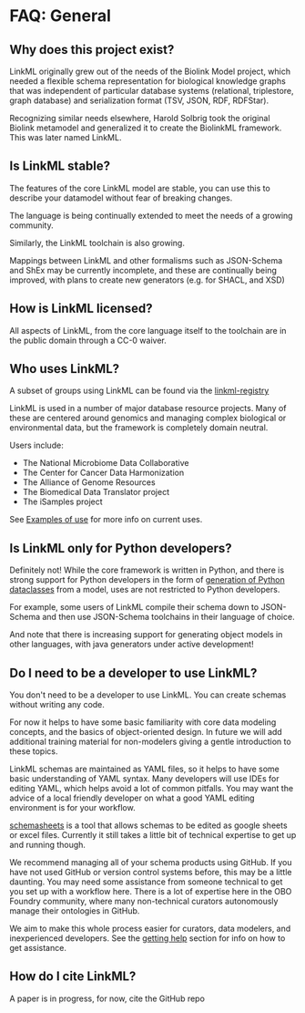 # FAQ: General

## Why does this project exist?

LinkML originally grew out of the needs of the Biolink Model project,
which needed a flexible schema representation for biological knowledge
graphs that was independent of particular database systems
(relational, triplestore, graph database) and serialization format
(TSV, JSON, RDF, RDFStar).

Recognizing similar needs elsewhere, Harold Solbrig took the original
Biolink metamodel and generalized it to create the BiolinkML framework. This was later named LinkML.

## Is LinkML stable?

The features of the core LinkML model are stable, you can use this to
describe your datamodel without fear of breaking changes.

The language is being continually extended to meet the needs of a
growing community.

Similarly, the LinkML toolchain is also growing.

Mappings between LinkML and other formalisms such as JSON-Schema and
ShEx may be currently incomplete, and these are continually being
improved, with plans to create new generators (e.g. for SHACL, and XSD)

## How is LinkML licensed?

All aspects of LinkML, from the core language itself to the toolchain
are in the public domain through a CC-0 waiver.

## Who uses LinkML?

A subset of groups using LinkML can be found via the 
[linkml-registry](https://linkml.io/linkml-registry/registry/)

LinkML is used in a number of major database resource projects. Many
of these are centered around genomics and managing complex biological
or environmental data, but the framework is completely domain neutral.

Users include:

* The National Microbiome Data Collaborative
* The Center for Cancer Data Harmonization
* The Alliance of Genome Resources
* The Biomedical Data Translator project
* The iSamples project

See [Examples of use](https://linkml.io/linkml/examples.html) for more
info on current uses.

## Is LinkML only for Python developers?

Definitely not! While the core framework is written in Python, and
there is strong support for Python developers in the form of
[generation of Python dataclasses](../generators/) from a model, uses are not restricted
to Python developers.

For example, some users of LinkML compile their schema down to
JSON-Schema and then use JSON-Schema toolchains in their language of choice.

And note that there is increasing support for generating object models
in other languages, with java generators under active development!

## Do I need to be a developer to use LinkML?

You don't need to be a developer to use LinkML. You can create schemas
without writing any code.

For now it helps to have some basic familiarity with core data
modeling concepts, and the basics of object-oriented design. In future
we will add additional training material for non-modelers giving a
gentle introduction to these topics.

LinkML schemas are maintained as YAML files, so it helps to have some
basic understanding of YAML syntax. Many developers will use IDEs for
editing YAML, which helps avoid a lot of common pitfalls. You may want
the advice of a local friendly developer on what a good YAML editing
environment is for your workflow.

[schemasheets](https://github.com/linkml/schemasheets) is a tool that
allows schemas to be edited as google sheets or excel files. Currently
it still takes a little bit of technical expertise to get up and
running though.

We recommend managing all of your schema products using GitHub. If you
have not used GitHub or version control systems before, this may be a
little daunting. You may need some assistance from someone technical
to get you set up with a workflow here. There is a lot of expertise
here in the OBO Foundry community, where many non-technical curators
autonomously manage their ontologies in GitHub.

We aim to make this whole process easier for curators, data modelers,
and inexperienced developers. See the [getting help](getting-help)
section for info on how to get assistance.


## How do I cite LinkML?

A paper is in progress, for now, cite the GitHub repo

